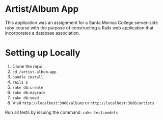 # Artist/Album App

This application was an assignment for a Santa Monica College server-side ruby course with the purpose of constructing a Rails web application that incorporates a database association.

# Setting up Locally

1. Clone the repo.
2. `cd /artist-album-app`
3. `bundle install`
4. `rails s`
5. `rake db:create`
6. `rake db:migrate`
7. `rake db:seed`
8. Visit `http://localhost:3000/albums` or `http://localhost:3000/artists`

Run all tests by issuing the command:
`rake test:models`
